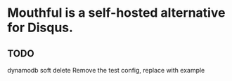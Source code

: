 # Mouthful is a self-hosted alternative for Disqus.


## TODO
dynamodb
soft delete
Remove the test config, replace with example
